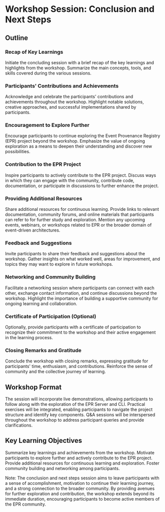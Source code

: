 # Workshop Session: Conclusion and Next Steps

## Outline

### Recap of Key Learnings

Initiate the concluding session with a brief recap of the key learnings and
highlights from the workshop. Summarize the main concepts, tools, and skills
covered during the various sessions.

### Participants' Contributions and Achievements

Acknowledge and celebrate the participants' contributions and achievements
throughout the workshop. Highlight notable solutions, creative approaches, and
successful implementations shared by participants.

### Encouragement to Explore Further

Encourage participants to continue exploring the Event Provenance Registry (EPR)
project beyond the workshop. Emphasize the value of ongoing exploration as a
means to deepen their understanding and discover new possibilities.

### Contribution to the EPR Project

Inspire participants to actively contribute to the EPR project. Discuss ways in
which they can engage with the community, contribute code, documentation, or
participate in discussions to further enhance the project.

### Providing Additional Resources

Share additional resources for continuous learning. Provide links to relevant
documentation, community forums, and online materials that participants can
refer to for further study and exploration. Mention any upcoming events,
webinars, or workshops related to EPR or the broader domain of event-driven
architectures.

### Feedback and Suggestions

Invite participants to share their feedback and suggestions about the workshop.
Gather insights on what worked well, areas for improvement, and topics they may
want to explore in future workshops.

### Networking and Community Building

Facilitate a networking session where participants can connect with each other,
exchange contact information, and continue discussions beyond the workshop.
Highlight the importance of building a supportive community for ongoing learning
and collaboration.

### Certificate of Participation (Optional)

Optionally, provide participants with a certificate of participation to
recognize their commitment to the workshop and their active engagement in the
learning process.

### Closing Remarks and Gratitude

Conclude the workshop with closing remarks, expressing gratitude for
participants' time, enthusiasm, and contributions. Reinforce the sense of
community and the collective journey of learning.

## Workshop Format

The session will incorporate live demonstrations, allowing participants to
follow along with the exploration of the EPR Server and CLI. Practical exercises
will be integrated, enabling participants to navigate the project structure and
identify key components. Q&A sessions will be interspersed throughout the
workshop to address participant queries and provide clarifications.

## Key Learning Objectives

Summarize key learnings and achievements from the workshop. Motivate
participants to explore further and actively contribute to the EPR project.
Provide additional resources for continuous learning and exploration. Foster
community building and networking among participants.

Note: The conclusion and next steps session aims to leave participants with a
sense of accomplishment, motivation to continue their learning journey, and a
strong connection to the broader community. By providing avenues for further
exploration and contribution, the workshop extends beyond its immediate
duration, encouraging participants to become active members of the EPR
community.
